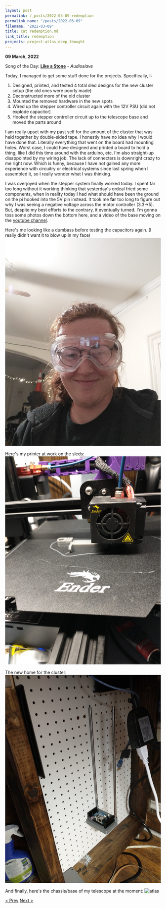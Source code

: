 ```yaml
---
layout: post
permalink: /_posts/2022-03-09-redemption
permalink_name: "/posts/2022-03-09"
filename: "2022-03-09"
title: cat redemption.md
link_title: redemption
projects: project-atlas,deep_thought
---
```

**09 March, 2022**

Song of the Day: [**Like a Stone**](https://youtu.be/7QU1nvuxaMA) - *Audioslave*

Today, I managed to get some stuff done for the projects. Specifically, I:

1. Designed, printed, and tested 4 total sled designs for the new cluster setup (the old ones were poorly made)
2. Deconstructed more of the old cluster
3. Mounted the removed hardware in the new spots
4. Wired up the stepper controller circuit again with the 12V PSU (did not explode capacitor)
5. Hooked the stepper controller circuit up to the telescope base and moved the parts around

I am really upset with my past self for the amount of the cluster that was held together by double-sided tape. I honestly have no idea why I would have done that. Literally everything that went on the board had mounting holes. Worst case, I could have designed and printed a board to hold a thing, like I did this time around with the arduino, etc. I'm also straight-up disappointed by my wiring job. The lack of connecters is downright crazy to me right now. Which is funny, because I have not gained any more experience with circuitry or electrical systems since last spring when I assembled it, so I really wonder what I was thinking.

I was overjoyed when the stepper system finally worked today. I spent far too long without it working thinking that yesterday's ordeal fried some components, when in reality today I had what should have been the ground on the pi hooked into the 5V pin instead. It took me **far** too long to figure out why I was seeing a negative voltage across the motor controller (3.3->5). But, despite my best efforts to the contrary, it eventually turned. I'm gonna toss some photos down the bottom here, and a video of the base moving on the [youtube channel](https://youtu.be/EHHx5cRPcEI).

Here's me looking like a dumbass before testing the capacitors again. (I really didn't want it to blow up in my face)
![dumbass](/assets/ref_images/goofy_goggles.jpg)

Here's my printer at work on the sleds:
![printer](/assets/ref_images/printer_sleds.jpg)

The new home for the cluster:
![cluster](/assets/ref_images/new_home.jpg)

And finally, here's the chassis/base of my telescope at the moment:
![atlas](/assets/images/atlas_preview.jpg)

[< Prev](/_posts/2022-03-08-releasing_the_blue_smoke)    [Next >](/_posts/2022-03-10-soldering_sucks)
